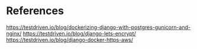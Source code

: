 # References
https://testdriven.io/blog/dockerizing-django-with-postgres-gunicorn-and-nginx/
https://testdriven.io/blog/django-lets-encrypt/
https://testdriven.io/blog/django-docker-https-aws/